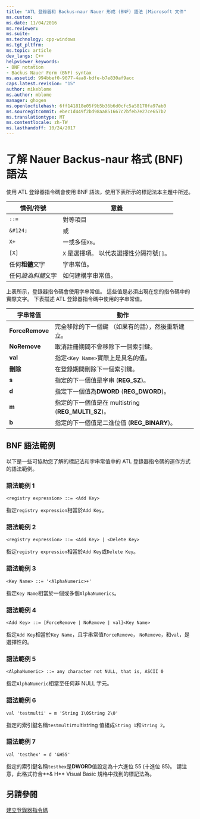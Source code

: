 ```yaml
---
title: "ATL 登錄器和 Backus-naur Nauer 形成 (BNF) 語法 |Microsoft 文件"
ms.custom: 
ms.date: 11/04/2016
ms.reviewer: 
ms.suite: 
ms.technology: cpp-windows
ms.tgt_pltfrm: 
ms.topic: article
dev_langs: C++
helpviewer_keywords:
- BNF notation
- Backus Nauer Form (BNF) syntax
ms.assetid: 994bbef0-9077-4aa8-bdfe-b7e830af9acc
caps.latest.revision: "15"
author: mikeblome
ms.author: mblome
manager: ghogen
ms.openlocfilehash: 6ff141818e05f9b5b36b6d0cfc5a58170fa97ab0
ms.sourcegitcommit: ebec1d449f2bd98aa851667c2bfeb7e27ce657b2
ms.translationtype: MT
ms.contentlocale: zh-TW
ms.lasthandoff: 10/24/2017
---
```

# <a name="understanding-backus-nauer-form-bnf-syntax"></a>了解 Nauer Backus-naur 格式 (BNF) 語法
使用 ATL 登錄器指令碼會使用 BNF 語法，使用下表所示的標記法本主題中所述。  
  
|慣例/符號|意義|  
|------------------------|-------------|  
|`::=`|對等項目|  
|`&#124;`|或|  
|`X+`|一或多個`X`s。|  
|`[X]`|`X` 是選擇項。 以代表選擇性分隔符號`[]`。|  
|任何**粗體**文字|字串常值。|  
|任何*設為斜體*文字|如何建構字串常值。|  
  
 上表所示，登錄器指令碼會使用字串常值。 這些值是必須出現在您的指令碼中的實際文字。 下表描述 ATL 登錄器指令碼中使用的字串常值。  
  
|字串常值|動作|  
|--------------------|------------|  
|**ForceRemove**|完全移除的下一個鍵 （如果有的話），然後重新建立。|  
|**NoRemove**|取消註冊期間不會移除下一個索引鍵。|  
|**val**|指定`<Key Name>`實際上是具名的值。|  
|**刪除**|在登錄期間刪除下一個索引鍵。|  
|**s**|指定的下一個值是字串 (**REG_SZ**)。|  
|**d**|指定下一個值為**DWORD** (**REG_DWORD**)。|  
|**m**|指定的下一個值是在 multistring (**REG_MULTI_SZ**)。|  
|**b**|指定的下一個值是二進位值 (**REG_BINARY**)。|  
  
## <a name="bnf-syntax-examples"></a>BNF 語法範例  
 以下是一些可協助您了解的標記法和字串常值中的 ATL 登錄器指令碼的運作方式的語法範例。  
  
### <a name="syntax-example-1"></a>語法範例 1  
  
```  
<registry expression> ::= <Add Key>  
```  
  
 指定`registry expression`相當於`Add Key`。  
  
### <a name="syntax-example-2"></a>語法範例 2  
  
```  
<registry expression> ::= <Add Key> | <Delete Key>  
```  
  
 指定`registry expression`相當於`Add Key`或`Delete Key`。  
  
### <a name="syntax-example-3"></a>語法範例 3  
  
```  
<Key Name> ::= '<AlphaNumeric>+'  
```  
  
 指定`Key Name`相當於一個或多個`AlphaNumerics`。  
  
### <a name="syntax-example-4"></a>語法範例 4  
  
```  
<Add Key> ::= [ForceRemove | NoRemove | val]<Key Name>  
```  
  
 指定`Add Key`相當於`Key Name`，且字串常值`ForceRemove`， `NoRemove`，和`val`，是選擇性的。  
  
### <a name="syntax-example-5"></a>語法範例 5  
  
```  
<AlphaNumeric> ::= any character not NULL, that is, ASCII 0  
```  
  
 指定`AlphaNumeric`相當至任何非 NULL 字元。  
  
### <a name="syntax-example-6"></a>語法範例 6  
  
```  
val 'testmulti' = m 'String 1\0String 2\0'  
```  
  
 指定的索引鍵名稱`testmulti`multistring 值組成`String 1`和`String 2`。  
  
### <a name="syntax-example-7"></a>語法範例 7  
  
```  
val 'testhex' = d '&H55'  
```  
  
 指定的索引鍵名稱`testhex`是**DWORD**值設定為十六進位 55 (十進位 85)。 請注意，此格式符合**& H** Visual Basic 規格中找到的標記法為。  
  
## <a name="see-also"></a>另請參閱  
 [建立登錄器指令碼](../atl/creating-registrar-scripts.md)

